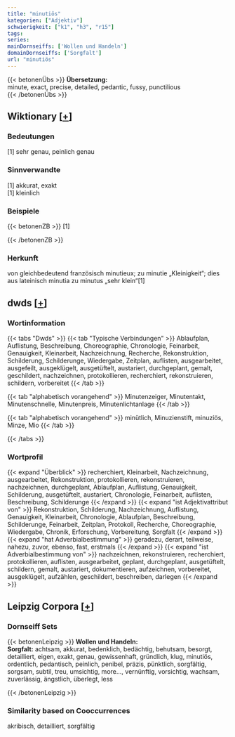 ```yaml
---
title: "minutiös"
kategorien: ["Adjektiv"]
schwierigkeit: ["k1", "h3", "r15"]
tags:
series:
mainDornseiffs: ['Wollen und Handeln']
domainDornseiffs: ['Sorgfalt']
url: "minutiös"
---
```


{{< betonenÜbs >}}
**Übersetzung:**  
minute, exact, precise, detailed, pedantic, fussy, punctilious  
{{< /betonenÜbs >}}

## Wiktionary [[+](https://de.wiktionary.org/wiki/minutiös)]

### Bedeutungen
[1] sehr genau, peinlich genau  

### Sinnverwandte
[1] akkurat, exakt  
[1] kleinlich  

### Beispiele
{{< betonenZB >}}
[1]  

{{< /betonenZB >}}
### Herkunft
von gleichbedeutend französisch minutieux; zu minutie „Kleinigkeit“; dies aus lateinisch minutia zu minutus „sehr klein“[1]  



## dwds [[+](https://www.dwds.de/wb/minutiös)]

### Wortinformation
{{< tabs "Dwds" >}}
{{< tab "Typische Verbindungen" >}}
Ablaufplan, Auflistung, Beschreibung, Choreographie, Chronologie, Feinarbeit, Genauigkeit, Kleinarbeit, Nachzeichnung, Recherche, Rekonstruktion, Schilderung, Schilderunge, Wiedergabe, Zeitplan, auflisten, ausgearbeitet, ausgefeilt, ausgeklügelt, ausgetüftelt, austariert, durchgeplant, gemalt, geschildert, nachzeichnen, protokollieren, recherchiert, rekonstruieren, schildern, vorbereitet
{{< /tab >}}

{{< tab "alphabetisch vorangehend" >}}
Minutenzeiger, Minutentakt, Minutenschnelle, Minutenpreis, Minutenlichtanlage
{{< /tab >}}

{{< tab "alphabetisch vorangehend" >}}
minütlich, Minuzienstift, minuziös, Minze, Mio
{{< /tab >}}

{{< /tabs >}}

### Wortprofil
{{< expand "Überblick" >}} recherchiert, Kleinarbeit, Nachzeichnung, ausgearbeitet, Rekonstruktion, protokollieren, rekonstruieren, nachzeichnen, durchgeplant, Ablaufplan, Auflistung, Genauigkeit, Schilderung, ausgetüftelt, austariert, Chronologie, Feinarbeit, auflisten, Beschreibung, Schilderunge {{< /expand >}}
{{< expand "ist Adjektivattribut von" >}} Rekonstruktion, Schilderung, Nachzeichnung, Auflistung, Genauigkeit, Kleinarbeit, Chronologie, Ablaufplan, Beschreibung, Schilderunge, Feinarbeit, Zeitplan, Protokoll, Recherche, Choreographie, Wiedergabe, Chronik, Erforschung, Vorbereitung, Sorgfalt {{< /expand >}}
{{< expand "hat Adverbialbestimmung" >}} geradezu, derart, teilweise, nahezu, zuvor, ebenso, fast, erstmals {{< /expand >}}
{{< expand "ist Adverbialbestimmung von" >}} nachzeichnen, rekonstruieren, recherchiert, protokollieren, auflisten, ausgearbeitet, geplant, durchgeplant, ausgetüftelt, schildern, gemalt, austariert, dokumentieren, aufzeichnen, vorbereitet, ausgeklügelt, aufzählen, geschildert, beschreiben, darlegen {{< /expand >}}

## Leipzig Corpora [[+](https://corpora.uni-leipzig.de/en/res?word=minutiös&corpusId=deu_newscrawl-public_2018)]

### Dornseiff Sets
{{< betonenLeipzig >}}
**Wollen und Handeln:**  
**Sorgfalt:** achtsam, akkurat, bedenklich, bedächtig, behutsam, besorgt, detailliert, eigen, exakt, genau, gewissenhaft, gründlich, klug, minutiös, ordentlich, pedantisch, peinlich, penibel, präzis, pünktlich, sorgfältig, sorgsam, subtil, treu, umsichtig, more..., vernünftig, vorsichtig, wachsam, zuverlässig, ängstlich, überlegt, less  

{{< /betonenLeipzig >}}

### Similarity based on Cooccurrences
akribisch, detailliert, sorgfältig

